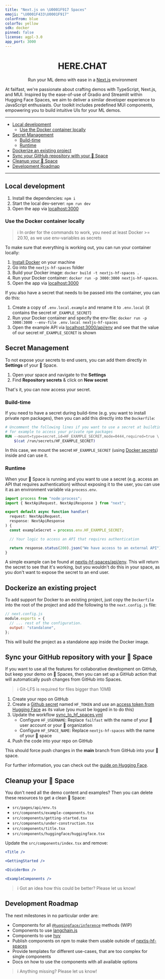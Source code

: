 ```yaml
---
title: "Next.js on \U0001F917 Spaces"
emoji: "\U0001F433\U0001F917"
colorFrom: blue
colorTo: yellow
sdk: docker
pinned: false
license: agpl-3.0
app_port: 3000
---
```

<h1 align="center">HERE.CHAT</h1>

<p align="center">
Run your ML demo with ease in a <a href="https://nextjs.org">Next.js</a> environment
</p>

At failfast, we're passionate about crafting demos with TypeScript, Next.js, and MUI. Inspired by the ease-of-use of Gradio and Streamlit within Hugging Face Spaces, we aim to deliver a similar developer experience to JavaScript enthusiasts. Our toolkit includes predefined MUI components, empowering you to build intuitive UIs for your ML demos.

---

<!-- toc -->

- [Local development](#local-development)
  * [Use the Docker container locally](#use-the-docker-container-locally)
- [Secret Management](#secret-management)
  * [Build-time](#build-time)
  * [Runtime](#runtime)
- [Dockerize an existing project](#dockerize-an-existing-project)
- [Sync your GitHub repository with your 🤗 Space](#sync-your-github-repository-with-your-%F0%9F%A4%97-space)
- [Cleanup your 🤗 Space](#cleanup-your-%F0%9F%A4%97-space)
- [Development Roadmap](#development-roadmap)

<!-- tocstop -->

---

## Local development

1. Install the dependencies: `npm i`
2. Start the local dev-server: `npm run dev`
3. Open the app via [localhost:3000](http://localhost:3000)

### Use the Docker container locally

> ℹ️ In order for the commands to work, you need at least Docker >= 20.10, as we use env-variables as secrets

To make sure that everything is working out, you can run your container locally:

1. [Install Docker](https://docs.docker.com/get-docker/) on your machine
2. Go into the `nextjs-hf-spaces` folder
3. Build your Docker image: `docker build -t nextjs-hf-spaces .`
4. Run your Docker container: `docker run -p 3000:3000 nextjs-hf-spaces`.
5. Open the app via [localhost:3000](http://localhost:3000)

If you also have a secret that needs to be passed into the container, you can do this: 

1. Create a copy of `.env.local.example` and rename it to `.env.local` (it contains the secret `HF_EXAMPLE_SECRET`)
2. Run your Docker container and specify the env-file: `docker run -p 3000:3000 --env-file .env.local nextjs-hf-spaces`
3. Open the example API via [localhost:3000/api/env](http://localhost:3000/api/env) and see that the value of our secret `HF_EXAMPLE_SECRET` is shown

## Secret Management

To not expose your secrets to end users, you can add them directly in **Settings** of your 🤗 Space.

1. Open your space and navigate to the **Settings**
2. Find **Repository secrets** & click on **New secret**
   
That's it, you can now access your secret.

### Build-time

If you need to have a secret during build-time (e.g. you want to install private npm packages), then you can add this directly into the `Dockerfile`:

```dockerfile
# Uncomment the following lines if you want to use a secret at buildtime, 
# for example to access your private npm packages
RUN --mount=type=secret,id=HF_EXAMPLE_SECRET,mode=0444,required=true \
    $(cat /run/secrets/HF_EXAMPLE_SECRET)
```

In this case, we mount the secret `HF_EXAMPLE_SECRET` (using [Docker secrets](https://docs.docker.com/engine/swarm/secrets/)) inside and can use it. 

### Runtime

When your 🤗 Space is running and you want to use a secret (e.g. access an API that requires authentication) without exposing it to the user, you can use it as an environment variable via `process.env`. 

```typescript
import process from "node:process";
import { NextApiRequest, NextApiResponse } from "next";

export default async function handler(
  request: NextApiRequest,
  response: NextApiResponse
) {
  const exampleSecret = process.env.HF_EXAMPLE_SECRET;

  // Your logic to access an API that requires authentication

  return response.status(200).json("We have access to an external API");
}
```

A simple example can be found at [nextjs-hf-spaces/api/env](https://huggingface.co/spaces/failfast/nextjs-hf-spaces/api/env). This will return the secret to see that it's working, but you wouldn't do this in your space, as you don't want to expose the secret to an end user. 

## Dockerize an existing project

To add support for Docker to an existing project, just copy the `Dockerfile` into the root of the project and add the following to the `next.config.js` file:

```js
// next.config.js
module.exports = {
  // ... rest of the configuration.
  output: "standalone",
};
```

This will build the project as a standalone app inside the Docker image.

## Sync your GitHub repository with your 🤗 Space

If you want to use all the features for collaborative development on GitHub, but keep your demo on 🤗 Spaces, then you can set up a GitHub action that will automatically push changes from GitHub into Spaces.

> ℹ️ Git-LFS is required for files bigger than 10MB

1. Create your repo on GitHub
2. Create a [Github secret](https://docs.github.com/en/actions/security-guides/encrypted-secrets#creating-encrypted-secrets-for-a-repository) named `HF_TOKEN` and use an [access token from Hugging Face](https://huggingface.co/settings/tokens) as its value (you must be logged in to do this)
3. Update the workflow [sync_to_hf_spaces.yml](.github/workflows/sync_to_hf_spaces.yml)
   - Configure `HF_USERNAME`: Replace `failfast` with the name of your 🤗 user account or your 🤗 organization
   - Configure `HF_SPACE_NAME`: Replace `nextjs-hf-spaces` with the name of your 🤗 space
4. Push the code into your repo on GitHub

This should force push changes in the **main** branch from GitHub into your 🤗 space.

For further information, you can check out the [guide on Hugging Face](https://huggingface.co/docs/hub/spaces-github-actions).


## Cleanup your 🤗 Space

You don't need all the demo content and examples? Then you can delete these resources to get a clean 🤗 Space:

* `src/pages/api/env.ts`
* `src/components/example-components.tsx`
* `src/components/getting-started.tsx`
* `src/components/under-construction.tsx`
* `src/components/title.tsx`
* `src/components/huggingface/huggingface.tsx`

Update the `src/components/index.tsx` and remove:

```jsx
<Title />

<GettingStarted />

<DividerBox />

<ExampleComponents />
```

> i Got an idea how this could be better? Please let us know!

## Development Roadmap

The next milestones in no particular order are:

* Components for all [`@huggingface/inference`](https://huggingface.co/docs/huggingface.js/inference/README) methods (WIP)
* Components to use [langchain.js](https://js.langchain.com/docs)
* Components to use [hyv](https://github.com/failfa-st/hyv)
* Publish components on npm to make them usable outside of [nextjs-hf-spaces](https://github.com/failfa-st/nextjs-hf-spaces)
* Provide templates for different use-cases, that are too complex for single components
* Docs on how to use the components with all available options

> i Anything missing? Please let us know!


